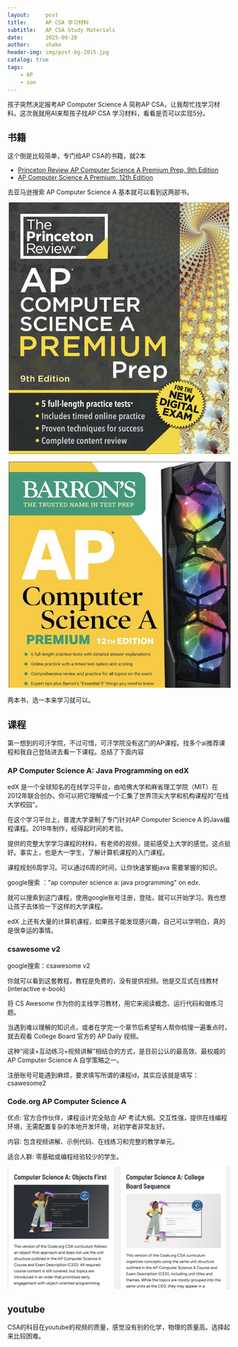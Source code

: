 ```yaml
---
layout:     post
title:      AP CSA 学习材料
subtitle:   AP CSA Study Materials
date:       2025-09-28
author:     shake
header-img: img/post-bg-2015.jpg
catalog: true
tags:
    - AP
    - son
---
```


孩子突然决定报考AP Computer Science A 简称AP CSA，让我帮忙找学习材料。这次我就用AI来帮孩子找AP CSA 学习材料，看看是否可以实现5分。

## 书籍

这个倒是比较简单，专门给AP CSA的书籍，就2本

* [Princeton Review AP Computer Science A Premium Prep, 9th Edition](https://www.amazon.com/Princeton-Review-Computer-Science-Premium/dp/0593518411/ref=sr_1_2?dib=eyJ2IjoiMSJ9.pGCN-sLr8VWP3D63Uqrmzr32isoy_6DeUoA7fRzddxYn7zuAz9vQjMzS12vlpI4-evHocQMarhpG3wa6uaK7dXZKqc4FxJ5tpDmVXFQiOXM5dt0EWLr42kfCZjhO_91jYJj4rwjWv8wu3rqmK3of21DS_PSZeipo3Irl8ifesWt3G0Vdex3mzU3x7D4N9PR5KS3gJvrD8D__VOIQR6iHhuKIfnBmzpboZtQpiyjSe_w.yas1V3hSjl_O7-JtUZ0KzMzEEBoch2N2BmecsIt0yiw&dib_tag=se&keywords=AP+Computer+Science+A&qid=1759029309&sr=8-2)
* [AP Computer Science A Premium, 12th Edition](https://www.amazon.com/Computer-Science-Premium-12th-Comprehensive/dp/1506291740/ref=sr_1_1?dib=eyJ2IjoiMSJ9.pGCN-sLr8VWP3D63Uqrmzr32isoy_6DeUoA7fRzddxYn7zuAz9vQjMzS12vlpI4-evHocQMarhpG3wa6uaK7dXZKqc4FxJ5tpDmVXFQiOXM5dt0EWLr42kfCZjhO_91jYJj4rwjWv8wu3rqmK3of21DS_PSZeipo3Irl8ifesWt3G0Vdex3mzU3x7D4N9PR5KS3gJvrD8D__VOIQR6iHhuKIfnBmzpboZtQpiyjSe_w.yas1V3hSjl_O7-JtUZ0KzMzEEBoch2N2BmecsIt0yiw&dib_tag=se&keywords=AP+Computer+Science+A&qid=1759029309&sr=8-1)

去亚马逊搜索 AP Computer Science A 基本就可以看到这两部书。

![9th](/img/2025/sep/9th.png "9th")

![12th](/img/2025/sep/12th.png "12th")

两本书，选一本来学习就可以。

## 课程

第一想到的可汗学院，不过可惜，可汗学院没有这门的AP课程。找多个ai推荐课程和我自己登陆进去看一下课程。总结了下面内容


### AP Computer Science A: Java Programming on edX

edX 是一个全球知名的在线学习平台，由哈佛大学和麻省理工学院（MIT）在2012年联合创办。你可以把它理解成一个汇集了世界顶尖大学和机构课程的“在线大学校园”。

在这个学习平台上，普渡大学录制了专门针对AP Computer Science A 的Java编程课程。2019年制作，经得起时间的考验。

提供的完整大学学习课程的材料，有老师的视频，提前感受上大学的感觉。这点挺好。事实上，也是大一学生，了解计算机课程的入门课程。

课程规划6周学习。可以通过6周的时间，让你快速掌握java 需要掌握的知识。

google搜索 ："ap computer science a: java programming" on edx.

就可以搜索到这门课程，使用google账号注册，登陆，就可以开始学习。我也想让孩子去体验一下这样的大学课程。

edX 上还有大量的计算机课程，如果孩子能发现感兴趣，自己可以学明白，真的是很幸运的事情。

### csawesome v2

google搜索：csawesome v2

你就可以看到这套教程，教程是免费的，没有提供视频。他是交互式在线教材 (interactive e-book)

将 CS Awesome 作为你的主线学习教材，用它来阅读概念、运行代码和做练习题。

当遇到难以理解的知识点，或者在学完一个章节后希望有人帮你梳理一遍重点时，就去观看 College Board 官方的 AP Daily 视频。

这种“阅读+互动练习+视频讲解”相结合的方式，是目前公认的最高效、最权威的 AP Computer Science A 自学策略之一。

注册账号可能遇到麻烦，要求填写所谓的课程id，其实应该就是填写：csawesome2



### Code.org AP Computer Science A

优点: 官方合作伙伴，课程设计完全贴合 AP 考试大纲。交互性强，提供在线编程环境，无需配置复杂的本地开发环境，对初学者非常友好。

内容: 包含视频讲解、示例代码、在线练习和完整的教学单元。

适合人群: 零基础或编程经验较少的学生。

![学习内容选择](/img/2025/sep/code.png "study content")

## youtube

CSA的科目在youtube的视频的质量，感觉没有别的化学，物理的质量高。选择起来比较困难。